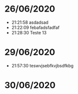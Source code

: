 
# 26/06/2020
- 21:21:58 asdadsad
- 21:22:09 febafadsfadfaf
- 21:28:30 Teste 13

# 29/06/2020
- 21:57:30 teswvjsebfkvjbsdfkbg

# 30/06/2020
